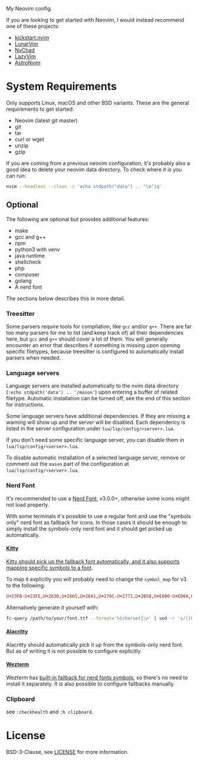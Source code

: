 My Neovim config.

If you are looking to get started with Neovim, I would instead recommend one of these projects:
- [kickstart.nvim](https://github.com/nvim-lua/kickstart.nvim)
- [LunarVim](https://www.lunarvim.org/)
- [NvChad](https://nvchad.com/)
- [LazyVim](https://www.lazyvim.org/)
- [AstroNvim](https://astronvim.com/)


# System Requirements
Only supports Linux, macOS and other BSD variants.
These are the general requirements to get started:

- Neovim (latest git master)
- git
- tar
- curl or wget
- unzip
- gzip

If you are coming from a previous neovim configuration, it's probably also a
good idea to delete your neovim data directory. To check where it is you can
run:
```sh
nvim --headless --clean -c 'echo stdpath("data") .. "\n"|q'
```

## Optional

The following are optional but provides additional features:

- make
- gcc and g++
- npm
- python3 with venv
- java runtime
- shellcheck
- php
- composer
- golang
- A nerd font

The sections below describes this in more detail.

### Treesitter
Some parsers require tools for compilation, like `gcc` and/or `g++`. There are
far too many parsers for me to list (and keep track of) all their dependencies
here, but `gcc` and `g++` should cover a lot of them. You will generally
encounter an error that describes if something is missing upon opening specific
filetypes, because treesitter is configured to automatically install parsers
when needed.

### Language servers
Language servers are installed automatically to the nvim data directory
(`:echo stdpath('data') .. '/mason'`) upon entering a buffer of related
filetype. Automatic installation can be turned off, see the end of this section
for instructions.

Some language servers have additional dependencies. If they are missing a
warning will show up and the server will be disabled. Each dependency is listed
in the server configuration under `lua/lsp/config/<server>.lua`.

If you don't need some specific language server, you can disable them in
`lua/lsp/config/<server>.lua`.

To disable automatic installation of a selected language server, remove or
comment out the `mason` part of the configuration at `lua/lsp/config/<server>.lua`.

### Nerd Font
It's recommended to use a [Nerd Font](https://www.nerdfonts.com/),
v3.0.0+, otherwise some icons might not load properly.

With some terminals it's possible to use a regular font and use the
"symbols only" nerd font as fallback for icons. In those cases it should be
enough to simply install the symbols-only nerd font and it should get picked up
automatically.

#### [Kitty](https://sw.kovidgoyal.net/kitty/)
[Kitty should pick up the fallback font automatically, and it also supports
mapping specific symbols to a font](https://sw.kovidgoyal.net/kitty/faq/#kitty-is-not-able-to-use-my-favorite-font).

To map it explicitly you will probably need to change the `symbol_map` for v3 to the following:
```conf
U+23FB-U+23FE,U+2630,U+2665,U+26A1,U+276C-U+2771,U+2B58,U+E000-U+E00A,U+E0A0-U+E0A3,U+E0B0-U+E0C8,U+E0CA,U+E0CC-U+E0D2,U+E0D4,U+E200-U+E2A9,U+E300-U+E3E3,U+E5FA-U+E6AD,U+E700-U+E7C5,U+EA60-U+EA88,U+EA8A-U+EA8C,U+EA8F-U+EAC7,U+EAC9,U+EACC-U+EB09,U+EB0B-U+EB4E,U+EB50-U+EBEB,U+F000-U+F00E,U+F010-U+F01E,U+F021-U+F03E,U+F040-U+F04E,U+F050-U+F05E,U+F060-U+F06E,U+F070-U+F07E,U+F080-U+F08E,U+F090-U+F09E,U+F0A0-U+F0AE,U+F0B0-U+F0B2,U+F0C0-U+F0CE,U+F0D0-U+F0DE,U+F0E0-U+F0EE,U+F0F0-U+F0FE,U+F100-U+F10E,U+F110-U+F11E,U+F120-U+F12E,U+F130-U+F13E,U+F140-U+F14E,U+F150-U+F15E,U+F160-U+F16E,U+F170-U+F17E,U+F180-U+F18E,U+F190-U+F19E,U+F1A0-U+F1AE,U+F1B0-U+F1BE,U+F1C0-U+F1CE,U+F1D0-U+F1DE,U+F1E0-U+F1EE,U+F1F0-U+F1FE,U+F200-U+F20E,U+F210-U+F21E,U+F221-U+F23E,U+F240-U+F24E,U+F250-U+F25E,U+F260-U+F26E,U+F270-U+F27E,U+F280-U+F28E,U+F290-U+F29E,U+F2A0-U+F2AE,U+F2B0-U+F2BE,U+F2C0-U+F2CE,U+F2D0-U+F2DE,U+F2E0,U+F300-U+F32F,U+F400-U+F533,U+F0001-U+F1AF0 Symbols Nerd Font Mono
```

Alternatively generate it yourself with:
```sh
fc-query /path/to/your/font.ttf --format='%{charset}\n' | sed -r 's/([0-9a-f]+)/U+\U\1/g' | sed 's/ /,/g'
```

#### [Alacritty](https://alacritty.org/)
Alacritty should automatically pick it up from the symbols-only nerd font. But
as of writing it is not possible to configure explicitly.

#### [Wezterm](https://wezfurlong.org/wezterm/index.html)
Wezterm has [built-in fallback for nerd fonts symbols](https://wezfurlong.org/wezterm/config/lua/wezterm/nerdfonts.html),
so there's no need to install it separately. It is also possible to configure
fallbacks manually.

### Clipboard
see `:checkhealth` and `:h clipboard`.

# License
BSD-3-Clause, see [LICENSE](LICENSE) for more information.
